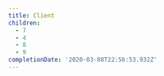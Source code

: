 ```yaml
---
title: Client
children:
  - 7
  - 4
  - 8
  - 9
completionDate: '2020-03-08T22:56:53.932Z'
---
```


